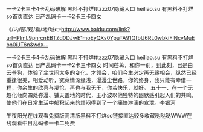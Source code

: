 一卡2卡三卡4卡乱码破解
黑料不打烊tttzzz07隐藏入口
heiliao.su 有黑料不打烊so首页直达
日产乱码卡一卡2卡三卡四女


《/内/部/观/看/地/址👉http://www.baidu.com/link?url=PImL9pnrcnEBTZd0DJwE1moEyQXs0YpuTA91QfbU6RL0wbkiFlNcvMuEbn0iJT6n&wd》--

一卡2卡三卡4卡乱码破解
黑料不打烊tttzzz07隐藏入口
heiliao.su 有黑料不打烊so首页直达
日产乱码卡一卡2卡三卡四女
	时间荏苒，和你一别，到此刻，已是白云苍狗，体验了尘世间太多的变化，才领会，咱们今生必定再无缘相会，纵然已经重逢很美，相爱动听，究竟情深缘浅，漫漫尘世路，你的终身，我只能有幸借一程，你余生的欣喜与凄怆，再也与我无干，你若快乐，就好。
	五十一、在一个无趣化倾向四处弥漫、铺天盖地的时代，王小波以他独特的幽默感引起人们的共鸣，使他们在日常生活中郁积起来的烦闷得到了一个痛快淋漓的宣泄。李银河





午夜阳光在线观看免费版高清版黑料不打烊so链接直达较多收藏哒哒哒WWW在线观看中日乱码卡一卡二免费
